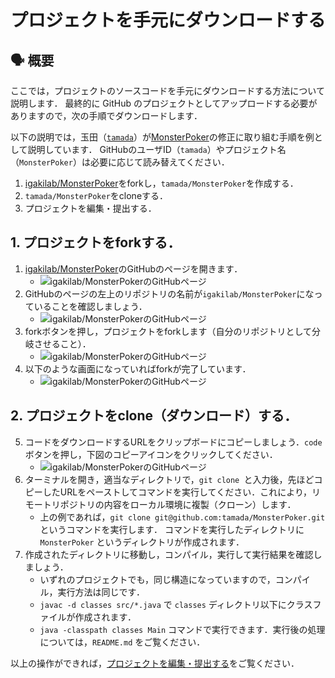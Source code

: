 # プロジェクトを手元にダウンロードする

## :speaking_head: 概要

ここでは，プロジェクトのソースコードを手元にダウンロードする方法について説明します．
最終的に GitHub のプロジェクトとしてアップロードする必要がありますので，次の手順でダウンロードします．

以下の説明では，玉田（[`tamada`](https://github.com/tamada)）が[MonsterPoker](https://github.com/igakilab/MonsterPoker)の修正に取り組む手順を例として説明しています．
GitHubのユーザID（`tamada`）やプロジェクト名（`MonsterPoker`）は必要に応じて読み替えてください．

1. [igakilab/MonsterPoker](https://github.com/igakilab/MonsterPoker)をforkし，`tamada/MonsterPoker`を作成する．
2. `tamada/MonsterPoker`をcloneする．
3. プロジェクトを編集・提出する．

## 1. プロジェクトをforkする．

1. [igakilab/MonsterPoker](https://github.com/igakilab/MonsterPoker)のGitHubのページを開きます．
    * ![igakilab/MonsterPokerのGitHubページ](https://github.com/tamada/2022gseminar/blob/main/images/monsterpoker_github.png)
2. GitHubのページの左上のリポジトリの名前が`igakilab/MonsterPoker`になっていることを確認しましょう．
    * ![igakilab/MonsterPokerのGitHubページ](https://github.com/tamada/2022gseminar/blob/main/images/monsterpoker_github2.png)
3. forkボタンを押し，プロジェクトをforkします（自分のリポジトリとして分岐させること）．
    * ![igakilab/MonsterPokerのGitHubページ](https://github.com/tamada/2022gseminar/blob/main/images/monsterpoker_fork.png)
4. 以下のような画面になっていればforkが完了しています．
    * ![igakilab/MonsterPokerのGitHubページ](https://github.com/tamada/2022gseminar/blob/main/images/monsterpoker_forked.png)

## 2. プロジェクトをclone（ダウンロード）する．

5. コードをダウンロードするURLをクリップボードにコピーしましょう．`code`ボタンを押し，下図のコピーアイコンをクリックしてください．
    * ![igakilab/MonsterPokerのGitHubページ](https://github.com/tamada/2022gseminar/blob/main/images/monsterpoker_clone.png)
6. ターミナルを開き，適当なディレクトリで，`git clone `と入力後，先ほどコピーしたURLをペーストしてコマンドを実行してください．これにより，リモートリポジトリの内容をローカル環境に複製（クローン）します．
    * 上の例であれば，`git clone git@github.com:tamada/MonsterPoker.git` というコマンドを実行します．
      コマンドを実行したディレクトリに `MonsterPoker` というディレクトリが作成されます．
7. 作成されたディレクトリに移動し，コンパイル，実行して実行結果を確認しましょう．
    * いずれのプロジェクトでも，同じ構造になっていますので，コンパイル，実行方法は同じです．
    * `javac -d classes src/*.java` で `classes` ディレクトリ以下にクラスファイルが作成されます．
    * `java -classpath classes Main` コマンドで実行できます．実行後の処理については，`README.md` をご覧ください．

以上の操作ができれば，[プロジェクトを編集・提出する](update.md)をご覧ください．

